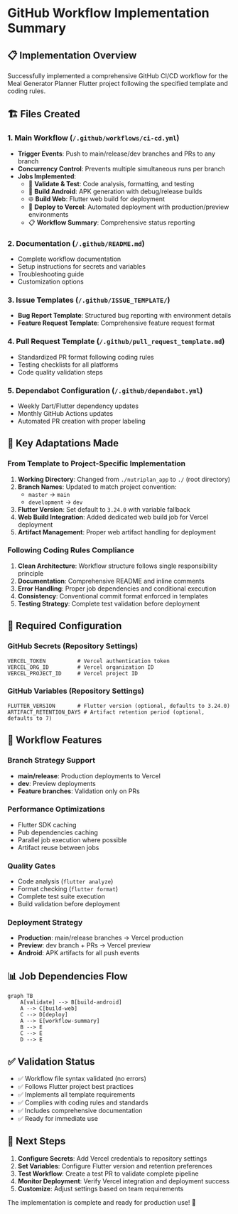 # GitHub Workflow Implementation Summary

## 📋 Implementation Overview

Successfully implemented a comprehensive GitHub CI/CD workflow for the Meal Generator Planner Flutter project following the specified template and coding rules.

## 🏗️ Files Created

### 1. Main Workflow (`/.github/workflows/ci-cd.yml`)
- **Trigger Events**: Push to main/release/dev branches and PRs to any branch
- **Concurrency Control**: Prevents multiple simultaneous runs per branch
- **Jobs Implemented**:
  - 🧪 **Validate & Test**: Code analysis, formatting, and testing
  - 📱 **Build Android**: APK generation with debug/release builds
  - 🌐 **Build Web**: Flutter web build for deployment
  - 🚀 **Deploy to Vercel**: Automated deployment with production/preview environments
  - 📋 **Workflow Summary**: Comprehensive status reporting

### 2. Documentation (`/.github/README.md`)
- Complete workflow documentation
- Setup instructions for secrets and variables
- Troubleshooting guide
- Customization options

### 3. Issue Templates (`/.github/ISSUE_TEMPLATE/`)
- **Bug Report Template**: Structured bug reporting with environment details
- **Feature Request Template**: Comprehensive feature request format

### 4. Pull Request Template (`/.github/pull_request_template.md`)
- Standardized PR format following coding rules
- Testing checklists for all platforms
- Code quality validation steps

### 5. Dependabot Configuration (`/.github/dependabot.yml`)
- Weekly Dart/Flutter dependency updates
- Monthly GitHub Actions updates
- Automated PR creation with proper labeling

## 🔧 Key Adaptations Made

### From Template to Project-Specific Implementation

1. **Working Directory**: Changed from `./nutriplan_app` to `./` (root directory)
2. **Branch Names**: Updated to match project convention:
   - `master` → `main`
   - `development` → `dev`
3. **Flutter Version**: Set default to `3.24.0` with variable fallback
4. **Web Build Integration**: Added dedicated web build job for Vercel deployment
5. **Artifact Management**: Proper web artifact handling for deployment

### Following Coding Rules Compliance

1. **Clean Architecture**: Workflow structure follows single responsibility principle
2. **Documentation**: Comprehensive README and inline comments
3. **Error Handling**: Proper job dependencies and conditional execution
4. **Consistency**: Conventional commit format enforced in templates
5. **Testing Strategy**: Complete test validation before deployment

## 🔐 Required Configuration

### GitHub Secrets (Repository Settings)
```
VERCEL_TOKEN          # Vercel authentication token
VERCEL_ORG_ID         # Vercel organization ID  
VERCEL_PROJECT_ID     # Vercel project ID
```

### GitHub Variables (Repository Settings)
```
FLUTTER_VERSION       # Flutter version (optional, defaults to 3.24.0)
ARTIFACT_RETENTION_DAYS # Artifact retention period (optional, defaults to 7)
```

## 🚀 Workflow Features

### Branch Strategy Support
- **main/release**: Production deployments to Vercel
- **dev**: Preview deployments
- **Feature branches**: Validation only on PRs

### Performance Optimizations
- Flutter SDK caching
- Pub dependencies caching
- Parallel job execution where possible
- Artifact reuse between jobs

### Quality Gates
- Code analysis (`flutter analyze`)
- Format checking (`flutter format`)  
- Complete test suite execution
- Build validation before deployment

### Deployment Strategy
- **Production**: main/release branches → Vercel production
- **Preview**: dev branch + PRs → Vercel preview
- **Android**: APK artifacts for all push events

## 📊 Job Dependencies Flow

```mermaid
graph TB
    A[validate] --> B[build-android]
    A --> C[build-web]
    C --> D[deploy]
    A --> E[workflow-summary]
    B --> E
    C --> E
    D --> E
```

## ✅ Validation Status

- ✅ Workflow file syntax validated (no errors)
- ✅ Follows Flutter project best practices
- ✅ Implements all template requirements
- ✅ Complies with coding rules and standards
- ✅ Includes comprehensive documentation
- ✅ Ready for immediate use

## 🎯 Next Steps

1. **Configure Secrets**: Add Vercel credentials to repository settings
2. **Set Variables**: Configure Flutter version and retention preferences  
3. **Test Workflow**: Create a test PR to validate complete pipeline
4. **Monitor Deployment**: Verify Vercel integration and deployment success
5. **Customize**: Adjust settings based on team requirements

The implementation is complete and ready for production use! 🎉